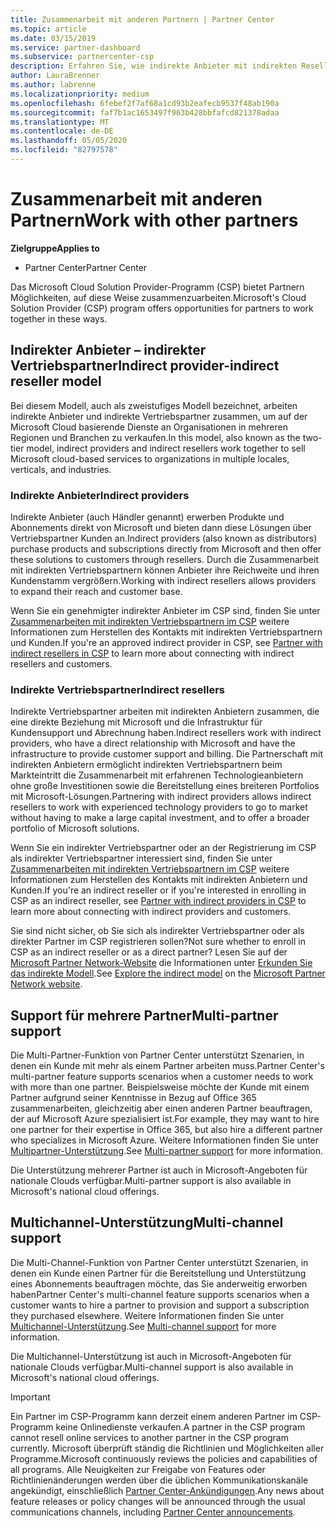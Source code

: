 ```yaml
---
title: Zusammenarbeit mit anderen Partnern | Partner Center
ms.topic: article
ms.date: 03/15/2019
ms.service: partner-dashboard
ms.subservice: partnercenter-csp
description: Erfahren Sie, wie indirekte Anbieter mit indirekten Resellern im Cloud Solution Provider-Programm (CSP) zusammenarbeiten, und legen Sie fest, welche Rolle für Sie geeignet ist.
author: LauraBrenner
ms.author: labrenne
ms.localizationpriority: medium
ms.openlocfilehash: 6febef2f7af68a1cd93b2eafecb9537f48ab190a
ms.sourcegitcommit: faf7b1ac1653497f963b428bbfafcd821378adaa
ms.translationtype: MT
ms.contentlocale: de-DE
ms.lasthandoff: 05/05/2020
ms.locfileid: "82797578"
---
```

# <a name="work-with-other-partners"></a><span data-ttu-id="cae48-103">Zusammenarbeit mit anderen Partnern</span><span class="sxs-lookup"><span data-stu-id="cae48-103">Work with other partners</span></span>

<span data-ttu-id="cae48-104">**Zielgruppe**</span><span class="sxs-lookup"><span data-stu-id="cae48-104">**Applies to**</span></span>

-  <span data-ttu-id="cae48-105">Partner Center</span><span class="sxs-lookup"><span data-stu-id="cae48-105">Partner Center</span></span>

<span data-ttu-id="cae48-106">Das Microsoft Cloud Solution Provider-Programm (CSP) bietet Partnern Möglichkeiten, auf diese Weise zusammenzuarbeiten.</span><span class="sxs-lookup"><span data-stu-id="cae48-106">Microsoft's Cloud Solution Provider (CSP) program offers opportunities for partners to work together in these ways.</span></span>

## <a name="indirect-provider-indirect-reseller-model"></a><span data-ttu-id="cae48-107">Indirekter Anbieter – indirekter Vertriebspartner</span><span class="sxs-lookup"><span data-stu-id="cae48-107">Indirect provider-indirect reseller model</span></span>

<span data-ttu-id="cae48-108">Bei diesem Modell, auch als zweistufiges Modell bezeichnet, arbeiten indirekte Anbieter und indirekte Vertriebspartner zusammen, um auf der Microsoft Cloud basierende Dienste an Organisationen in mehreren Regionen und Branchen zu verkaufen.</span><span class="sxs-lookup"><span data-stu-id="cae48-108">In this model, also known as the two-tier model, indirect providers and indirect resellers work together to sell Microsoft cloud-based services to organizations in multiple locales, verticals, and industries.</span></span> 

### <a name="indirect-providers"></a><span data-ttu-id="cae48-109">Indirekte Anbieter</span><span class="sxs-lookup"><span data-stu-id="cae48-109">Indirect providers</span></span>

<span data-ttu-id="cae48-110">Indirekte Anbieter (auch Händler genannt) erwerben Produkte und Abonnements direkt von Microsoft und bieten dann diese Lösungen über Vertriebspartner Kunden an.</span><span class="sxs-lookup"><span data-stu-id="cae48-110">Indirect providers (also known as distributors) purchase products and subscriptions directly from Microsoft and then offer these solutions to customers through resellers.</span></span> <span data-ttu-id="cae48-111">Durch die Zusammenarbeit mit indirekten Vertriebspartnern können Anbieter ihre Reichweite und ihren Kundenstamm vergrößern.</span><span class="sxs-lookup"><span data-stu-id="cae48-111">Working with indirect resellers allows providers to expand their reach and customer base.</span></span> 

<span data-ttu-id="cae48-112">Wenn Sie ein genehmigter indirekter Anbieter im CSP sind, finden Sie unter [Zusammenarbeiten mit indirekten Vertriebspartnern im CSP](indirect-provider-tasks-in-partner-center.md) weitere Informationen zum Herstellen des Kontakts mit indirekten Vertriebspartnern und Kunden.</span><span class="sxs-lookup"><span data-stu-id="cae48-112">If you're an approved indirect provider in CSP, see [Partner with indirect resellers in CSP](indirect-provider-tasks-in-partner-center.md) to learn more about connecting with indirect resellers and customers.</span></span> 

### <a name="indirect-resellers"></a><span data-ttu-id="cae48-113">Indirekte Vertriebspartner</span><span class="sxs-lookup"><span data-stu-id="cae48-113">Indirect resellers</span></span> 

<span data-ttu-id="cae48-114">Indirekte Vertriebspartner arbeiten mit indirekten Anbietern zusammen, die eine direkte Beziehung mit Microsoft und die Infrastruktur für Kundensupport und Abrechnung haben.</span><span class="sxs-lookup"><span data-stu-id="cae48-114">Indirect resellers work with indirect providers, who have a direct relationship with Microsoft and have the infrastructure to provide customer support and billing.</span></span> <span data-ttu-id="cae48-115">Die Partnerschaft mit indirekten Anbietern ermöglicht indirekten Vertriebspartnern beim Markteintritt die Zusammenarbeit mit erfahrenen Technologieanbietern ohne große Investitionen sowie die Bereitstellung eines breiteren Portfolios mit Microsoft-Lösungen.</span><span class="sxs-lookup"><span data-stu-id="cae48-115">Partnering with indirect providers allows indirect resellers to work with experienced technology providers to go to market without having to make a large capital investment, and to offer a broader portfolio of Microsoft solutions.</span></span> 

<span data-ttu-id="cae48-116">Wenn Sie ein indirekter Vertriebspartner oder an der Registrierung im CSP als indirekter Vertriebspartner interessiert sind, finden Sie unter [Zusammenarbeiten mit indirekten Vertriebspartnern im CSP](indirect-reseller-tasks-in-partner-center.md) weitere Informationen zum Herstellen des Kontakts mit indirekten Anbietern und Kunden.</span><span class="sxs-lookup"><span data-stu-id="cae48-116">If you're an indirect reseller or if you're interested in enrolling in CSP as an indirect reseller, see [Partner with indirect providers in CSP](indirect-reseller-tasks-in-partner-center.md) to learn more about connecting with indirect providers and customers.</span></span>

<span data-ttu-id="cae48-117">Sie sind nicht sicher, ob Sie sich als indirekter Vertriebspartner oder als direkter Partner im CSP registrieren sollen?</span><span class="sxs-lookup"><span data-stu-id="cae48-117">Not sure whether to enroll in CSP as an indirect reseller or as a direct partner?</span></span> <span data-ttu-id="cae48-118">Lesen Sie auf der [Microsoft Partner Network-Website](https://partner.microsoft.com) die Informationen unter [Erkunden Sie das indirekte Modell](https://partner.microsoft.com/cloud-solution-provider/indirect).</span><span class="sxs-lookup"><span data-stu-id="cae48-118">See [Explore the indirect model](https://partner.microsoft.com/cloud-solution-provider/indirect) on the [Microsoft Partner Network website](https://partner.microsoft.com).</span></span>   

## <a name="multi-partner-support"></a><span data-ttu-id="cae48-119">Support für mehrere Partner</span><span class="sxs-lookup"><span data-stu-id="cae48-119">Multi-partner support</span></span>

<span data-ttu-id="cae48-120">Die Multi-Partner-Funktion von Partner Center unterstützt Szenarien, in denen ein Kunde mit mehr als einem Partner arbeiten muss.</span><span class="sxs-lookup"><span data-stu-id="cae48-120">Partner Center's multi-partner feature supports scenarios when a customer needs to work with more than one partner.</span></span> <span data-ttu-id="cae48-121">Beispielsweise möchte der Kunde mit einem Partner aufgrund seiner Kenntnisse in Bezug auf Office 365 zusammenarbeiten, gleichzeitig aber einen anderen Partner beauftragen, der auf Microsoft Azure spezialisiert ist.</span><span class="sxs-lookup"><span data-stu-id="cae48-121">For example, they may want to hire one partner for their expertise in Office 365, but also hire a different partner who specializes in Microsoft Azure.</span></span> <span data-ttu-id="cae48-122">Weitere Informationen finden Sie unter [Multipartner-Unterstützung](multipartner.md).</span><span class="sxs-lookup"><span data-stu-id="cae48-122">See [Multi-partner support](multipartner.md) for more information.</span></span>

<span data-ttu-id="cae48-123">Die Unterstützung mehrerer Partner ist auch in Microsoft-Angeboten für nationale Clouds verfügbar.</span><span class="sxs-lookup"><span data-stu-id="cae48-123">Multi-partner support is also available in Microsoft's national cloud offerings.</span></span> 

## <a name="multi-channel-support"></a><span data-ttu-id="cae48-124">Multichannel-Unterstützung</span><span class="sxs-lookup"><span data-stu-id="cae48-124">Multi-channel support</span></span>

<span data-ttu-id="cae48-125">Die Multi-Channel-Funktion von Partner Center unterstützt Szenarien, in denen ein Kunde einen Partner für die Bereitstellung und Unterstützung eines Abonnements beauftragen möchte, das Sie anderweitig erworben haben</span><span class="sxs-lookup"><span data-stu-id="cae48-125">Partner Center's multi-channel feature supports scenarios when a customer wants to hire a partner to provision and support a subscription they purchased elsewhere.</span></span> <span data-ttu-id="cae48-126">Weitere Informationen finden Sie unter [Multichannel-Unterstützung](multichannel.md).</span><span class="sxs-lookup"><span data-stu-id="cae48-126">See [Multi-channel support](multichannel.md) for more information.</span></span>

<span data-ttu-id="cae48-127">Die Multichannel-Unterstützung ist auch in Microsoft-Angeboten für nationale Clouds verfügbar.</span><span class="sxs-lookup"><span data-stu-id="cae48-127">Multi-channel support is also available in Microsoft's national cloud offerings.</span></span>

> [!IMPORTANT]  
> <span data-ttu-id="cae48-128">Ein Partner im CSP-Programm kann derzeit einem anderen Partner im CSP-Programm keine Onlinedienste verkaufen.</span><span class="sxs-lookup"><span data-stu-id="cae48-128">A partner in the CSP program cannot resell online services to another partner in the CSP program currently.</span></span> <span data-ttu-id="cae48-129">Microsoft überprüft ständig die Richtlinien und Möglichkeiten aller Programme.</span><span class="sxs-lookup"><span data-stu-id="cae48-129">Microsoft continuously reviews the policies and capabilities of all programs.</span></span> <span data-ttu-id="cae48-130">Alle Neuigkeiten zur Freigabe von Features oder Richtlinienänderungen werden über die üblichen Kommunikationskanäle angekündigt, einschließlich [Partner Center-Ankündigungen](https://partner.microsoft.com/pcv/announcements).</span><span class="sxs-lookup"><span data-stu-id="cae48-130">Any news about feature releases or policy changes will be announced through the usual communications channels, including [Partner Center announcements](https://partner.microsoft.com/pcv/announcements).</span></span>
